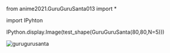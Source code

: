 from anime2021.GuruGuruSanta013 import *

import IPyhton

IPython.display.Image(test_shape(GuruGuruSanta(80,80,N=5)))


![gurugurusanta](https://user-images.githubusercontent.com/94042798/147820481-ddd2152b-40a7-4720-abcf-a480c9c3fef0.png)
